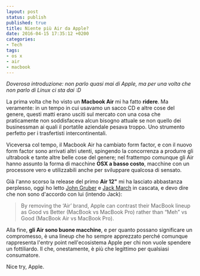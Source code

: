 ```yaml
---
layout: post
status: publish
published: true
title: Niente più Air da Apple?
date: 2016-04-15 17:35:12 +0200
categories:
- Tech
tags:
- os x
- air
- macbook
---
```


_Doverosa introduzione: non parlo quasi mai di Apple, ma per una volta che non parlo di Linux ci sta dai :D_

La prima volta che ho visto un **Macbook Air** mi ha fatto **ridere**. Ma veramente: in un tempo in cui usavamo un sacco CD e altre cose del genere, questi matti erano usciti sul mercato con una cosa che praticamente non soddisfaceva alcun bisogno attuale se non quello dei businessman ai quali il portatile aziendale pesava troppo. Uno strumento perfetto per i trasfertisti intercontinentali.

Viceversa col tempo, il Macbook Air ha cambiato form factor, e con il nuovo form factor sono arrivati altri utenti, spingendo la concorrenza a produrre gli ultrabook e tante altre belle cose del genere; nel frattempo comunque gli Air hanno assunto la forma di macchine **OSX a basso costo**, macchine con un processore vero e utilizzabili anche per sviluppare qualcosa di sensato.

Già l'anno scorso la release del primo **Air 12"** mi ha lasciato abbastanza perplesso, oggi ho letto [John Gruber](http://daringfireball.net/linked/2016/04/14/march-air) e [Jack March](http://jackgmarch.com/2016/04/11/the-end-of-apple-macbook-ipad-air-brand/) in cascata, e devo dire che non sono d'accordo con lui (intendo Jack):

> By removing the ‘Air’ brand, Apple can contrast their MacBook lineup as Good vs Better (MacBook vs MacBook Pro) rather than “Meh” vs Good (MacBook Air vs MacBook Pro).

Alla fine, **gli Air sono buone macchine**, e per quanto possano significare un compromesso, è una lineup che ho sempre apprezzato perché comunque rappresenta l'entry point nell'ecosistema Apple per chi non vuole spendere un fottiliardo. Il che, onestamente, è più che legittimo per qualsiasi consumatore.

Nice try, Apple.
